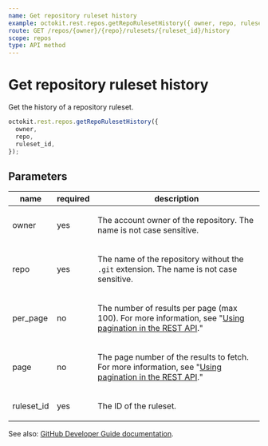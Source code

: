 ```yaml
---
name: Get repository ruleset history
example: octokit.rest.repos.getRepoRulesetHistory({ owner, repo, ruleset_id })
route: GET /repos/{owner}/{repo}/rulesets/{ruleset_id}/history
scope: repos
type: API method
---
```


# Get repository ruleset history

Get the history of a repository ruleset.

```js
octokit.rest.repos.getRepoRulesetHistory({
  owner,
  repo,
  ruleset_id,
});
```

## Parameters

<table>
  <thead>
    <tr>
      <th>name</th>
      <th>required</th>
      <th>description</th>
    </tr>
  </thead>
  <tbody>
    <tr><td>owner</td><td>yes</td><td>

The account owner of the repository. The name is not case sensitive.

</td></tr>
<tr><td>repo</td><td>yes</td><td>

The name of the repository without the `.git` extension. The name is not case sensitive.

</td></tr>
<tr><td>per_page</td><td>no</td><td>

The number of results per page (max 100). For more information, see "[Using pagination in the REST API](https://docs.github.com/rest/using-the-rest-api/using-pagination-in-the-rest-api)."

</td></tr>
<tr><td>page</td><td>no</td><td>

The page number of the results to fetch. For more information, see "[Using pagination in the REST API](https://docs.github.com/rest/using-the-rest-api/using-pagination-in-the-rest-api)."

</td></tr>
<tr><td>ruleset_id</td><td>yes</td><td>

The ID of the ruleset.

</td></tr>
  </tbody>
</table>

See also: [GitHub Developer Guide documentation](https://docs.github.com/rest/repos/rules#get-repository-ruleset-history).
